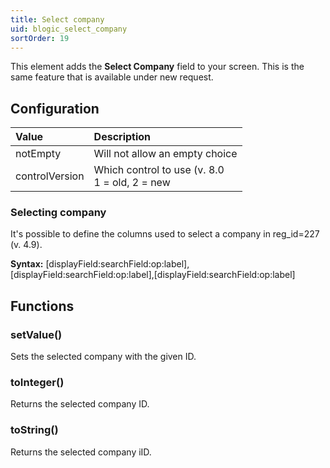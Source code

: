 ```yaml
---
title: Select company
uid: blogic_select_company
sortOrder: 19
---
```


This element adds the **Select Company** field to your screen. This is the same feature that is available under new request.

## Configuration

| Value              | Description                    |
|:-------------------|:-------------------------------|
| notEmpty           | Will not allow an empty choice |
| controlVersion     | Which control to use (v. 8.0<br/>1 = old, 2 = new |

### Selecting company

It's possible to define the columns used to select a company in reg_id=227 (v. 4.9).

**Syntax:**
[displayField:searchField:op:label],[displayField:searchField:op:label],[displayField:searchField:op:label]

## Functions

### setValue()

Sets the selected company with the given ID.

### toInteger()

Returns the selected company ID.

### toString()

Returns the selected company iID.
